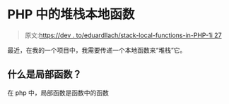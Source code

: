 # PHP 中的堆栈本地函数

> 原文:[https://dev . to/eduardllach/stack-local-functions-in-PHP-1i 27](https://dev.to/eduardllach/stack-local-functions-in-php-1i27)

最近，在我的一个项目中，我需要传递一个本地函数来“堆栈”它。

## [](#what-is-a-local-function)什么是局部函数？

在 php 中，局部函数是函数中的函数